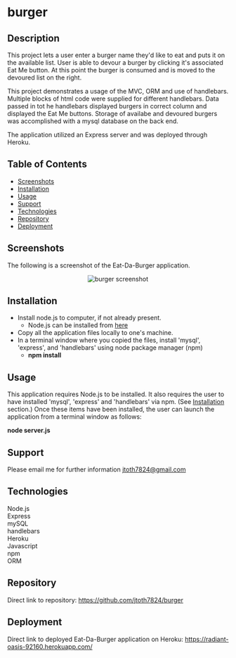 # burger

## Description

This project lets a user enter a burger name they'd like to eat and puts it on the available list.  User is able to devour a burger by clicking it's associated Eat Me button.  At this point the burger is consumed and is moved to the devoured list on the right.    

This project demonstrates a usage of the MVC, ORM and use of handlebars.  Multiple blocks of html code were supplied for different handlebars.   Data passed in tot he handlebars displayed burgers in correct column and displayed the Eat Me buttons.  Storage of availabe and devoured burgers was accomplished with a mysql database on the back end.

The application utilized an Express server and was deployed through Heroku.

## Table of Contents

* [Screenshots](#Screenshots)
* [Installation](#Installation)
* [Usage](#Usage)
* [Support](#Support)
* [Technologies](#Technologies)
* [Repository](#Repository)
* [Deployment](#Deployment)

## Screenshots

The following is a screenshot of the Eat-Da-Burger application.

<p align="center">
  <img src="./images/burger.png" alt="burger screenshot">
</p>

## Installation

* Install node.js to computer, if not already present.
    * Node.js can be installed from [here](https://nodejs.org/en/)
* Copy all the application files locally to one's machine.
* In a terminal window where you copied the files, install 'mysql', 'express', and 'handlebars' using node package manager (npm)
    * **npm install**

## Usage

This application requires Node.js to be installed.  It also requires the user to have installed 'mysql', 'express' and 'handlebars' via npm.  (See [Installation](#installation) section.)  Once these items have been installed, the user can launch the application from a terminal window as follows:

**node server.js**

## Support

Please email me for further information jtoth7824@gmail.com


## Technologies

<div>Node.js</div>
<div>Express</div>
<div>mySQL</div>
<div>handlebars</div>
<div>Heroku</div>
<div>Javascript</div>
<div>npm</div>
<div>ORM</div>

## Repository

Direct link to repository:  https://github.com/jtoth7824/burger

## Deployment

Direct link to deployed Eat-Da-Burger application on Heroku:   https://radiant-oasis-92160.herokuapp.com/